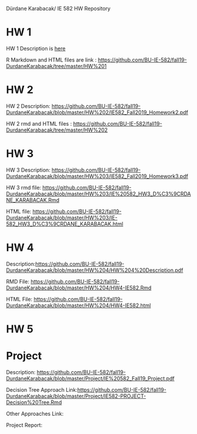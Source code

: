 Dürdane Karabacak/ IE 582 HW Repository
# HW 1
 HW 1 Description is [here](https://github.com/BU-IE-582/fall19-DurdaneKarabacak/blob/master/HW%201/IE582_Fall2019_Homework1.pdf)
 
 R Markdown and HTML files are link : https://github.com/BU-IE-582/fall19-DurdaneKarabacak/tree/master/HW%201
 
# HW 2 
  HW 2 Description: https://github.com/BU-IE-582/fall19-DurdaneKarabacak/blob/master/HW%202/IE582_Fall2019_Homework2.pdf
  
  HW 2 rmd and HTML files : https://github.com/BU-IE-582/fall19-DurdaneKarabacak/tree/master/HW%202
  
# HW 3
  HW 3 Description: https://github.com/BU-IE-582/fall19-DurdaneKarabacak/blob/master/HW%203/IE582_Fall2019_Homework3.pdf
  
  HW 3 rmd file: https://github.com/BU-IE-582/fall19-DurdaneKarabacak/blob/master/HW%203/IE%20582_HW3_D%C3%9CRDANE_KARABACAK.Rmd
  
  HTML file: https://github.com/BU-IE-582/fall19-DurdaneKarabacak/blob/master/HW%203/IE-582_HW3_D%C3%9CRDANE_KARABACAK.html
  
# HW 4 
  Description:https://github.com/BU-IE-582/fall19-DurdaneKarabacak/blob/master/HW%204/HW%204%20Description.pdf
  
  RMD File: https://github.com/BU-IE-582/fall19-DurdaneKarabacak/blob/master/HW%204/HW4-IE582.Rmd
  
  HTML File: https://github.com/BU-IE-582/fall19-DurdaneKarabacak/blob/master/HW%204/HW4-IE582.html
  
# HW 5 

# Project
  Description: https://github.com/BU-IE-582/fall19-DurdaneKarabacak/blob/master/Project/IE%20582_Fall19_Project.pdf
  
  Decision Tree Approach Link:https://github.com/BU-IE-582/fall19-DurdaneKarabacak/blob/master/Project/IE582-PROJECT-Decision%20Tree.Rmd
  
  Other Approaches Link:
  
  Project Report:
  
  
